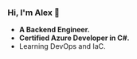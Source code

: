 ### Hi, I'm Alex 👋

 - **A Backend Engineer.** 
 - **Certified Azure Developer in C#.** 
 - Learning DevOps and IaC.
